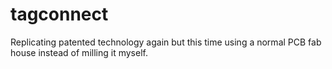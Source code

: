 # tagconnect

Replicating patented technology again but this time using a normal PCB fab house instead of milling it myself.
